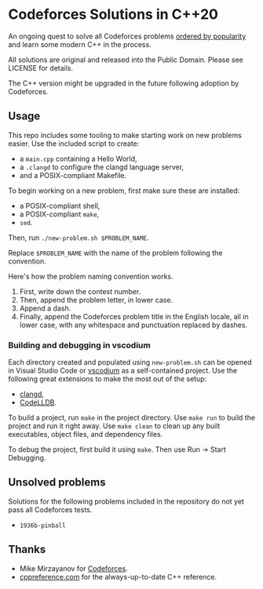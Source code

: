 # Codeforces Solutions in C++20

An ongoing quest to solve all Codeforces problems [ordered by popularity](https://codeforces.com/problemset?order=BY_SOLVED_DESC&locale=en) and learn some modern C++ in the process.

All solutions are original and released into the Public Domain. Please see LICENSE for details.

The C++ version might be upgraded in the future following adoption by Codeforces.

## Usage

This repo includes some tooling to make starting work on new problems easier. Use the included script to create:
* a `main.cpp` containing a Hello World,
* a `.clangd` to configure the clangd language server,
* and a POSIX-compliant Makefile.

To begin working on a new problem, first make sure these are installed:
* a POSIX-compliant shell,
* a POSIX-compliant `make`,
* `sed`.

Then, run `./new-problem.sh $PROBLEM_NAME`.

Replace `$PROBLEM_NAME` with the name of the problem following the convention.

Here's how the problem naming convention works.
1. First, write down the contest number.
2. Then, append the problem letter, in lower case.
3. Append a dash.
4. Finally, append the Codeforces problem title in the English locale, all in lower case, with any whitespace and punctuation replaced by dashes.

### Building and debugging in vscodium

Each directory created and populated using `new-problem.sh` can be opened in Visual Studio Code or [vscodium](https://vscodium.com/) as a self-contained project. Use the following great extensions to make the most out of the setup:

* [clangd](https://marketplace.visualstudio.com/items?itemName=llvm-vs-code-extensions.vscode-clangd),
* [CodeLLDB](https://marketplace.visualstudio.com/items?itemName=vadimcn.vscode-lldb).

To build a project, run `make` in the project directory. Use `make run` to build the project and run it right away. Use `make clean` to clean up any built executables, object files, and dependency files.

To debug the project, first build it using `make`. Then use Run -> Start Debugging.

## Unsolved problems

Solutions for the following problems included in the repository do not yet pass all Codeforces tests.

* `1936b-pinball`

## Thanks

* Mike Mirzayanov for [Codeforces](https://codeforces.com/).
* [cppreference.com](https://en.cppreference.com) for the always-up-to-date C++ reference.
